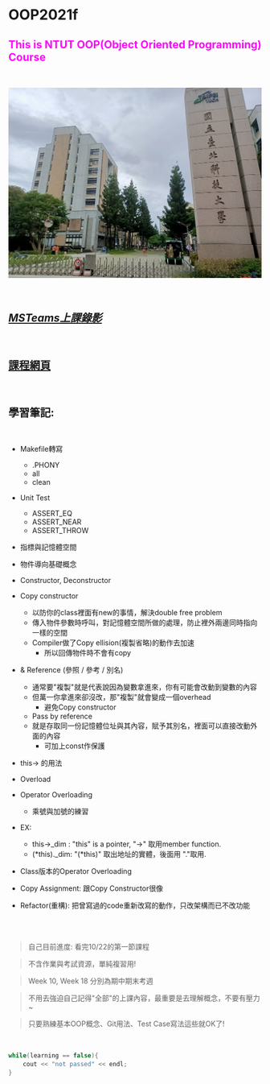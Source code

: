 # __OOP2021f__
## <font color=#FF00FF>__This is NTUT OOP(Object Oriented Programming) Course__</font>
<br />

![Alt text](./NiuBi.jpg "實屬牛逼")

<br />

## *[MSTeams上課錄影](https://youtube.com/playlist?list=PLjGrZCQlR0mB1aqG-_Xa_tugZWuxi9puZ)*

 <br/>

## [課程網頁](./CourseWeb.md) 
 
 <br/>

## __學習筆記__:

<br/>

* Makefile轉寫
    * .PHONY
    * all
    * clean

* Unit Test 
    * ASSERT_EQ
    * ASSERT_NEAR
    * ASSERT_THROW

* 指標與記憶體空間

* 物件導向基礎概念

* Constructor, Deconstructor

* Copy constructor
    * 以防你的class裡面有new的事情，解決double free problem
    * 傳入物件參數時呼叫，對記憶體空間所做的處理，防止裡外兩邊同時指向一樣的空間
    * Compiler做了Copy ellision(複製省略)的動作去加速
        * 所以回傳物件時不會有copy

* & Reference (參照 / 參考 / 別名)
    * 通常要"複製"就是代表說因為變數拿進來，你有可能會改動到變數的內容
    * 但萬一你拿進來卻沒改，那"複製"就會變成一個overhead
        * 避免Copy constructor
    * Pass by reference
    * 就是存取同一份記憶體位址與其內容，賦予其別名，裡面可以直接改動外面的內容
        * 可加上const作保護
* this-> 的用法
* Overload
* Operator Overloading
    * 乘號與加號的練習
* EX: 
    * this->_dim : "this" is a pointer, "->" 取用member function.
    * (*this)._dim: "(*this)" 取出地址的實體，後面用 "."取用.
* Class版本的Operator Overloading
* Copy Assignment: 跟Copy Constructor很像
* Refactor(重構): 把曾寫過的code重新改寫的動作，只改架構而已不改功能

<br />
<br />

> 自己目前進度: 看完10/22的第一節課程

> 不含作業與考試資源，單純複習用!

> Week 10, Week 18 分別為期中期末考週

> 不用去強迫自己記得"全部"的上課內容，最重要是去理解概念，不要有壓力~

> 只要熟練基本OOP概念、Git用法、Test Case寫法這些就OK了!



<br/>

``` c++
while(learning == false){
    cout << "not passed" << endl;
}
```




